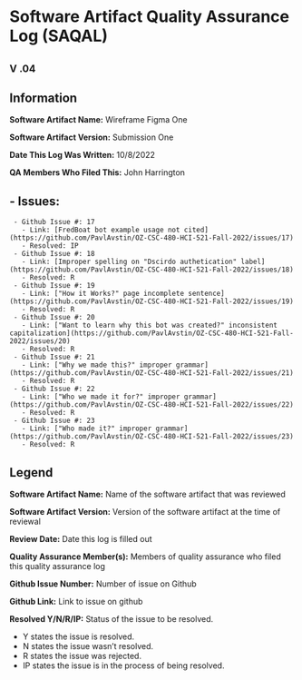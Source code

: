 # **Software Artifact Quality Assurance Log (SAQAL)**
## <sub>V .04</sub>
## Information
  **Software Artifact Name:** Wireframe Figma One
  
  **Software Artifact Version:** Submission One
  
  **Date This Log Was Written:** 10/8/2022
  
  **QA Members Who Filed This:** John Harrington

## - **Issues:**
     - Github Issue #: 17
       - Link: [FredBoat bot example usage not cited](https://github.com/PavlAvstin/OZ-CSC-480-HCI-521-Fall-2022/issues/17)
       - Resolved: IP
     - Github Issue #: 18
       - Link: [Improper spelling on "Dscirdo authetication" label](https://github.com/PavlAvstin/OZ-CSC-480-HCI-521-Fall-2022/issues/18)
       - Resolved: R
     - Github Issue #: 19
       - Link: ["How it Works?" page incomplete sentence](https://github.com/PavlAvstin/OZ-CSC-480-HCI-521-Fall-2022/issues/19)
       - Resolved: R
     - Github Issue #: 20
       - Link: ["Want to learn why this bot was created?" inconsistent capitalization](https://github.com/PavlAvstin/OZ-CSC-480-HCI-521-Fall-2022/issues/20)
       - Resolved: R
     - Github Issue #: 21
       - Link: ["Why we made this?" improper grammar](https://github.com/PavlAvstin/OZ-CSC-480-HCI-521-Fall-2022/issues/21)
       - Resolved: R
     - Github Issue #: 22
       - Link: ["Who we made it for?" improper grammar](https://github.com/PavlAvstin/OZ-CSC-480-HCI-521-Fall-2022/issues/22)
       - Resolved: R
     - Github Issue #: 23
       - Link: ["Who made it?" improper grammar](https://github.com/PavlAvstin/OZ-CSC-480-HCI-521-Fall-2022/issues/23)
       - Resolved: R

## **Legend**
  **Software Artifact Name:** Name of the software artifact that was reviewed
  
  **Software Artifact Version:** Version of the software artifact at the time of reviewal
  
  **Review Date:** Date this log is filled out
  
  **Quality Assurance Member(s):** Members of quality assurance who filed this quality assurance log
  
  **Github Issue Number:** Number of issue on Github
  
  **Github Link:** Link to issue on github
  
  **Resolved Y/N/R/IP:** Status of the issue to be resolved. 
  - Y states the issue is resolved.
  - N states the issue wasn’t resolved.
  - R states the issue was rejected.
  - IP states the issue is in the process of being resolved.
